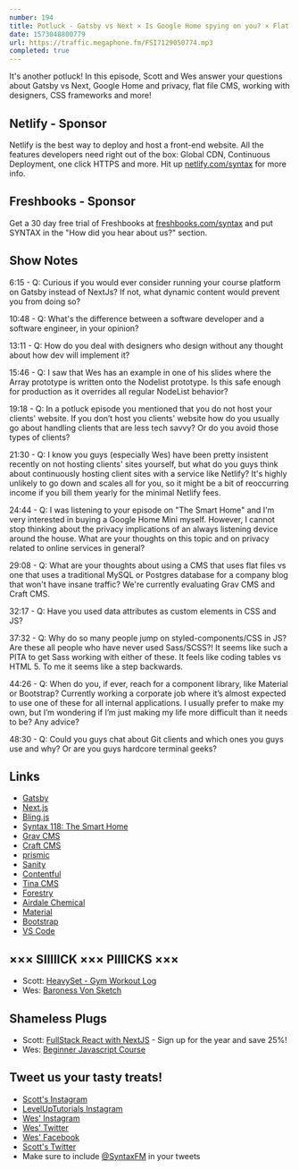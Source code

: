 ```yaml
---
number: 194
title: Potluck - Gatsby vs Next × Is Google Home spying on you? × Flat File CMS × CSS Frameworks × Hosting Client Sites × More!
date: 1573048800779
url: https://traffic.megaphone.fm/FSI7129050774.mp3
completed: true
---
```


It's another potluck! In this episode, Scott and Wes answer your questions about Gatsby vs Next, Google Home and privacy, flat file CMS, working with designers, CSS frameworks and more!

## Netlify - Sponsor
Netlify is the best way to deploy and host a front-end website. All the features developers need right out of the box: Global CDN, Continuous Deployment, one click HTTPS and more. Hit up [netlify.com/syntax](https://netlify.com/syntax) for more info.

## Freshbooks - Sponsor
Get a 30 day free trial of Freshbooks at [freshbooks.com/syntax](https://freshbooks.com/syntax) and put SYNTAX in the "How did you hear about us?" section.

## Show Notes

6:15 - Q: Curious if you would ever consider running your course platform on Gatsby instead of NextJs? If not, what dynamic content would prevent you from doing so?

10:48 - Q: What's the difference between a software developer and a software engineer, in your opinion?

13:11 - Q: How do you deal with designers who design without any thought about how dev will implement it?

15:46 - Q: I saw that Wes has an example in one of his slides where the Array prototype is written onto the Nodelist prototype. Is this safe enough for production as it overrides all regular NodeList behavior? 

19:18 - Q: In a potluck episode you mentioned that you do not host your clients' website. If you don’t host you clients' website how do you usually go about handling clients that are less tech savvy? Or do you avoid those types of clients?

21:30 - Q: I know you guys (especially Wes) have been pretty insistent recently on not hosting clients' sites yourself, but what do you guys think about continuously hosting client sites with a service like Netlify? It's highly unlikely to go down and scales all for you, so it might be a bit of reoccurring income if you bill them yearly for the minimal Netlify fees.

24:44 - Q: I was listening to your episode on "The Smart Home" and I'm very interested in buying a Google Home Mini myself. However, I cannot stop thinking about the privacy implications of an always listening device around the house. What are your thoughts on this topic and on privacy related to online services in general?

29:08 - Q: What are your thoughts about using a CMS that uses flat files vs one that uses a traditional MySQL or Postgres database for a company blog that won't have insane traffic? We're currently evaluating Grav CMS and Craft CMS.

32:17 - Q: Have you used data attributes as custom elements in CSS and JS?

37:32 - Q: Why do so many people jump on styled-components/CSS in JS? Are these all people who have never used Sass/SCSS?! It seems like such a PITA to get Sass working with either of these. It feels like coding tables vs HTML 5. To me it seems like a step backwards.

44:26 - Q: When do you, if ever, reach for a component library, like Material or Bootstrap? Currently working a corporate job where it’s almost expected to use one of these for all internal applications. I usually prefer to make my own, but I’m wondering if I’m just making my life more difficult than it needs to be? Any advice?

48:30 - Q: Could you guys chat about Git clients and which ones you guys use and why? Or are you guys hardcore terminal geeks?

## Links
* [Gatsby](https://www.gatsbyjs.org/)
* [Next.js](https://nextjs.org/)
* [Bling.js](https://gist.github.com/paulirish/12fb951a8b893a454b32)
* [Syntax 118: The Smart Home](https://syntax.fm/show/118/the-smart-home)
* [Grav CMS](https://getgrav.org/)
* [Craft CMS](https://craftcms.com/)
* [prismic](https://prismic.io/)
* [Sanity](https://www.sanity.io/)
* [Contentful](https://www.contentful.com/)
* [Tina CMS](https://tinacms.org/)
* [Forestry](https://forestry.io/)
* [Airdale Chemical](http://www.airedalechemical.com/)
* [Material](https://material.io/)
* [Bootstrap](https://getbootstrap.com/)
* [VS Code](https://code.visualstudio.com/)

## ××× SIIIIICK ××× PIIIICKS ×××
* Scott: [HeavySet - Gym Workout Log](https://www.runloop.com/heavyset-gym-workout-log-for-iphone)
* Wes: [Baroness Von Sketch](https://www.cbc.ca/baroness/m_site/)

## Shameless Plugs
* Scott: [FullStack React with NextJS](https://www.leveluptutorials.com/pro) - Sign up for the year and save 25%!
* Wes: [Beginner Javascript Course](https://www.beginnerjavascript.com/)

## Tweet us your tasty treats!
* [Scott's Instagram](https://www.instagram.com/stolinski/)
* [LevelUpTutorials Instagram](https://www.instagram.com/LevelUpTutorials/)
* [Wes' Instagram](https://www.instagram.com/wesbos/)
* [Wes' Twitter](https://twitter.com/wesbos)
* [Wes' Facebook](https://www.facebook.com/wesbos.developer)
* [Scott's Twitter](https://twitter.com/stolinski)
* Make sure to include [@SyntaxFM](https://twitter.com/SyntaxFM) in your tweets
